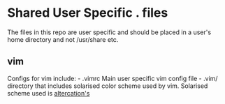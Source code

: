 Shared User Specific . files
============================
The files in this repo are user specific and should be placed in a user's home directory and not /usr/share etc.

vim
---
Configs for vim include:
    - .vimrc Main user specific vim config file
    - .vim/ directory that includes solarised color scheme used by vim. Solarised scheme used is [altercation's](https://github.com/altercation/vim-colors-solarized.git)
